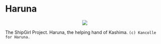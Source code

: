 # Haruna
<p align="center">
  <img src="https://vignette.wikia.nocookie.net/kancolle/images/6/61/Haruna_Shopping_Full.png/revision/latest/">
</p>

The ShipGirl Project. Haruna, the helping hand of Kashima. `(c) Kancolle for Haruna.`